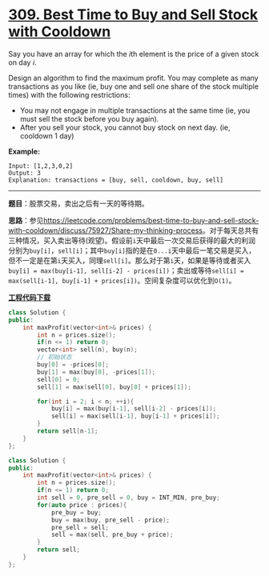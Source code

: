 # [309. Best Time to Buy and Sell Stock with Cooldown](https://leetcode.com/problems/best-time-to-buy-and-sell-stock-with-cooldown/)

Say you have an array for which the *i*th element is the price of a given stock on day *i*.

Design an algorithm to find the maximum profit. You may complete as many transactions as you like (ie, buy one and sell one share of the stock multiple times) with the following restrictions:

- You may not engage in multiple transactions at the same time (ie, you must sell the stock before you buy again).
- After you sell your stock, you cannot buy stock on next day. (ie, cooldown 1 day)

**Example:**

```
Input: [1,2,3,0,2]
Output: 3
Explanation: transactions = [buy, sell, cooldown, buy, sell]
```

-----

**题目**：股票交易，卖出之后有一天的等待期。

**思路**：参见<https://leetcode.com/problems/best-time-to-buy-and-sell-stock-with-cooldown/discuss/75927/Share-my-thinking-process>。对于每天总共有三种情况，买入卖出等待(观望)。假设前`i`天中最后一次交易后获得的最大的利润分别为`buy[i]`，`sell[i]`；其中`buy[i]`指的是在`0...i`天中最后一笔交易是买入，但不一定是在第`i`天买入，同理`sell[i]`。那么对于第`i`天，如果是等待或者买入`buy[i] = max(buy[i-1], sell[i-2] - prices[i])`；卖出或等待`sell[i] = max(sell[i-1], buy[i-1] + prices[i])`。空间复杂度可以优化到`O(1)`。

[**工程代码下载**](https://github.com/shenkh/leetcode)

```cpp
class Solution {
public:
    int maxProfit(vector<int>& prices) {
        int n = prices.size();
        if(n <= 1) return 0;
        vector<int> sell(n), buy(n);
        // 初始状态
        buy[0] = -prices[0];
        buy[1] = max(buy[0], -prices[1]);
        sell[0] = 0;
        sell[1] = max(sell[0], buy[0] + prices[1]);

        for(int i = 2; i < n; ++i){
            buy[i] = max(buy[i-1], sell[i-2] - prices[i]);
            sell[i] = max(sell[i-1], buy[i-1] + prices[i]);
        }
        return sell[n-1];
    }
};
```



```cpp
class Solution {
public:
    int maxProfit(vector<int>& prices) {
        int n = prices.size();
        if(n <= 1) return 0;
        int sell = 0, pre_sell = 0, buy = INT_MIN, pre_buy;
        for(auto price : prices){
            pre_buy = buy;
            buy = max(buy, pre_sell - price);
            pre_sell = sell;
            sell = max(sell, pre_buy + price);
        }
        return sell;
    }
};
```

